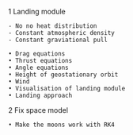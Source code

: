 1 Landing module

    - No no heat distribution
    - Constant atmospheric density
    - Constant graviational pull
    
    • Drag equations 
    • Thrust equations
    • Angle equations
    • Height of geostationary orbit
    • Wind
    • Visualisation of landing module
    • Landing approach

2 Fix space model

    • Make the moons work with RK4
